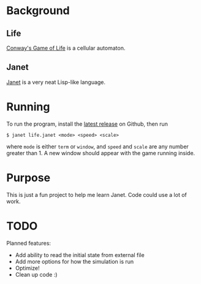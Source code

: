 # Background
## Life
[Conway's Game of Life](https://en.wikipedia.org/wiki/Conway%27s_Game_of_Life)
is a cellular automaton.

## Janet
[Janet](https://janet-lang.org/index.html) is a very neat Lisp-like language.

# Running
To run the program, install the
[latest release](https://github.com/janet-lang/janet/releases) on Github, then
run
```
$ janet life.janet <mode> <speed> <scale>
```
where `mode` is either `term` or `window`, and `speed` and `scale` are any
number greater than 1. A new window should appear with the game running inside.

# Purpose
This is just a fun project to help me learn Janet. Code could use a lot of work.

# TODO
Planned features:
- Add ability to read the initial state from external file
- Add more options for how the simulation is run
- Optimize!
- Clean up code :)
